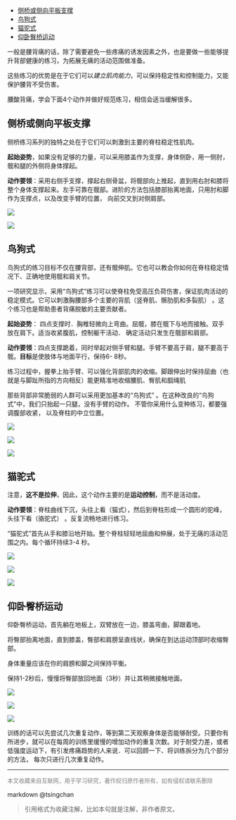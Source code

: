 

<!-- TOC -->

- [侧桥或侧向平板支撑](#侧桥或侧向平板支撑)
- [鸟狗式](#鸟狗式)
- [猫驼式](#猫驼式)
- [仰卧臀桥运动](#仰卧臀桥运动)

<!-- /TOC -->



一般是腰背痛的话，除了需要避免一些疼痛的诱发因素之外，也是要做一些能够提升背部健康的练习，为拓展无痛的活动范围做准备。


这些练习的优势是在于它们可以*建立肌肉能力*，可以保持稳定性和控制能力，又能保护腰背不受伤害。

腰酸背痛，学会下面4个动作并做好规范练习，相信会适当缓解很多。

## 侧桥或侧向平板支撑

侧桥练习系列的独特之处在于它们可以刺激到主要的脊柱稳定性肌肉。


**起始姿势**，如果没有足够的力量，可以采用膝盖作为支撑，身体侧卧，用一侧肘，髋和腿的外侧将身体撑起。



**动作要领**：采用右侧手支撑，撑起右侧骨盆，将髋部向上推起，直到用右肘和膝将整个身体支撑起来。左手可靠在髋部。进阶的方法包括膝部抬离地面，只用肘和脚作为支撑点，以及改变手臂的位置， 向前交叉到对侧肩部。



![](http://img.9ong.com/images/page/md-1584073236.480605-392.jpg)



![](http://img.9ong.com/images/page/md-1584073237.6731567-130.jpg)



## 鸟狗式

鸟狗式的练习目标不仅在腰背部，还有髋伸肌。它也可以教会你如何在脊柱稳定情况下、正确地使用髋和肩关节。

一项研究显示，采用“鸟狗式”练习可以使脊柱免受高压负荷伤害，保证肌肉活动的稳定模式。它可以刺激胸腰部多个主要的背肌（竖脊肌、髂肋肌和多裂肌） 。这个练习也是帮助患者背痛脱敏的主要贡献者。

**起始姿势**： 四点支撑时．胸椎轻微向上弯曲。屈髋，膝在髋下与地而接触。双手放在肩下。适当收紧腹肌，控制躯干活动． 确定活动只发生在髋部和肩部。

**动作要领**：四点支撑跪着，同时举起对侧手臂和腿。手臂不要高于肩，腿不要高于髋。**目标**是使肢体与地面平行，保待6- 8秒。

练习过程中，握拳上抬手臂、可以强化背部肌肉的收缩。脚跟伸出时保持屈曲（也就是与脚趾所指的方向相反）能更精准地收缩腰肌、臀肌和腘绳肌

那些背部非常脆弱的人群可以采用更加基本的“鸟狗式” 。在这种改良的“鸟狗式”中，我们只抬起一只腿，没有手臂的动作。 不管你采用什么变种练习，都要强调腹部收紧， 以及脊柱的中立位置。

  
![](http://img.9ong.com/images/page/md-1584073237.9120338-269.jpg)



![](http://img.9ong.com/images/page/md-1584073238.7011454-434.jpg)


![](http://img.9ong.com/images/page/md-1584073238.9280982-64.jpg)


## 猫驼式

注意，**这不是拉伸**，因此，这个动作主要的是**运动控制**，而不是活动度。


**动作要领**：脊柱曲线下沉，头往上看（猫式），然后到脊柱形成一个圆形的驼峰，头往下看（骆驼式） 。反复流畅地进行练习。



“猫驼式”首先从手和膝沿地开始。整个脊柱轻轻地屈曲和伸展，处于无痛的活动范围之内。每个循环持续3-4 秒。


![](http://img.9ong.com/images/page/md-1584073239.2345855-22.jpg)



![](http://img.9ong.com/images/page/md-1584073240.0390937-356.jpg)



![](http://img.9ong.com/images/page/md-1584073240.390183-610.jpg)


## 仰卧臀桥运动

仰卧臀桥运动，首先躺在地板上，双臂放在一边，膝盖弯曲，脚跟着地。

将臀部抬离地面，直到膝盖，臀部和肩膀呈直线状，确保在到达运动顶部时收缩臀部。

身体重量应该在你的肩膀和脚之间保持平衡。

保持1-2秒后，慢慢将臀部放回地面（3秒）并让其稍微接触地面。

![](http://img.9ong.com/images/page/md-1584073240.6343749-34.jpg)



![](http://img.9ong.com/images/page/md-1584073241.4262252-288.jpg)



![](http://img.9ong.com/images/page/md-1584073241.7818124-477.jpg)



训练的话可以先尝试几次重复动作，等到第二天观察身体是否能够耐受。只要你有所进步，就可以在每周的训练里缓慢的增加动作的重复次数。对于耐受力差，或者低强度运动下，有引发疼痛趋势的人来说．可以回顾一下、将训练拆分为几个部分的方法， 每次只进行几次重复动作。


----
<font size=2 color='grey'>本文收藏来自互联网，用于学习研究，著作权归原作者所有，如有侵权请联系删除</font>

markdown @tsingchan 

> 引用格式为收藏注解，比如本句就是注解，非作者原文。